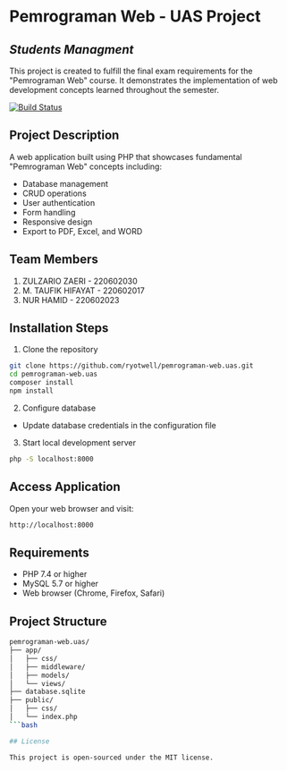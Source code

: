 # Pemrograman Web - UAS Project
## _Students Managment_
This project is created to fulfill the final exam requirements for the "Pemrograman Web" course. It demonstrates the implementation of web development concepts learned throughout the semester.

[![Build Status](https://travis-ci.org/ryotwell/pemrograman-web.uas.svg?branch=master)](https://travis-ci.org/ryotwell/pemrograman-web.uas)

## Project Description

A web application built using PHP that showcases fundamental "Pemrograman Web" concepts including:
- Database management
- CRUD operations
- User authentication
- Form handling
- Responsive design
- Export to PDF, Excel, and WORD

## Team Members

1. ZULZARIO ZAERI - 220602030
2. M. TAUFIK HIFAYAT - 220602017 
3. NUR HAMID - 220602023

## Installation Steps

1. Clone the repository
```bash
git clone https://github.com/ryotwell/pemrograman-web.uas.git
cd pemrograman-web.uas
composer install
npm install
```
2. Configure database
- Update database credentials in the configuration file

3. Start local development server
```bash
php -S localhost:8000
```

## Access Application

Open your web browser and visit:
```bash
http://localhost:8000
```

## Requirements

- PHP 7.4 or higher
- MySQL 5.7 or higher
- Web browser (Chrome, Firefox, Safari)

## Project Structure

```bash
pemrograman-web.uas/
├── app/
│   ├── css/
│   ├── middleware/
│   ├── models/
│   └── views/
├── database.sqlite
├── public/
│   ├── css/
│   └── index.php
```bash

## License

This project is open-sourced under the MIT license.